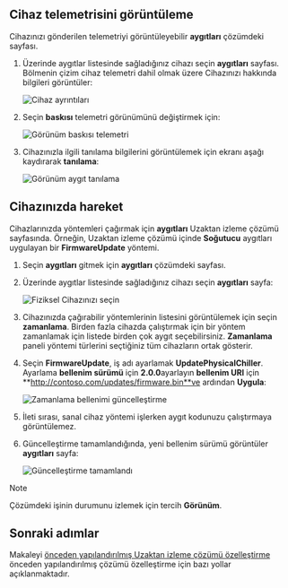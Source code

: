 ## <a name="view-device-telemetry"></a>Cihaz telemetrisini görüntüleme

Cihazınızı gönderilen telemetriyi görüntüleyebilir **aygıtları** çözümdeki sayfası.

1. Üzerinde aygıtlar listesinde sağladığınız cihazı seçin **aygıtları** sayfası. Bölmenin çizim cihaz telemetri dahil olmak üzere Cihazınızı hakkında bilgileri görüntüler:

    ![Cihaz ayrıntıları](media/iot-suite-visualize-connecting/devicesdetail.png)

1. Seçin **baskısı** telemetri görünümünü değiştirmek için:

    ![Görünüm baskısı telemetri](media/iot-suite-visualize-connecting/devicespressure.png)

1. Cihazınızla ilgili tanılama bilgilerini görüntülemek için ekranı aşağı kaydırarak **tanılama**:

    ![Görünüm aygıt tanılama](media/iot-suite-visualize-connecting/devicesdiagnostics.png)

## <a name="act-on-your-device"></a>Cihazınızda hareket

Cihazlarınızda yöntemleri çağırmak için **aygıtları** Uzaktan izleme çözümü sayfasında. Örneğin, Uzaktan izleme çözümü içinde **Soğutucu** aygıtları uygulayan bir **FirmwareUpdate** yöntemi.

1. Seçin **aygıtları** gitmek için **aygıtları** çözümdeki sayfası.

1. Üzerinde aygıtlar listesinde sağladığınız cihazı seçin **aygıtları** sayfa:

    ![Fiziksel Cihazınızı seçin](media/iot-suite-visualize-connecting/devicesselect.png)

1. Cihazınızda çağırabilir yöntemlerinin listesini görüntülemek için seçin **zamanlama**. Birden fazla cihazda çalıştırmak için bir yöntem zamanlamak için listede birden çok aygıt seçebilirsiniz. **Zamanlama** paneli yöntemi türlerini seçtiğiniz tüm cihazların ortak gösterir.

1. Seçin **FirmwareUpdate**, iş adı ayarlamak **UpdatePhysicalChiller**. Ayarlama **bellenim sürümü** için **2.0.0**ayarlayın **bellenim URI** için **http://contoso.com/updates/firmware.bin**ve ardından **Uygula**:

    ![Zamanlama bellenimi güncelleştirme](media/iot-suite-visualize-connecting/deviceschedule.png)

1. İleti sırası, sanal cihaz yöntemi işlerken aygıt kodunuzu çalıştırmaya görüntülemez.

1. Güncelleştirme tamamlandığında, yeni bellenim sürümü görüntüler **aygıtları** sayfa:

    ![Güncelleştirme tamamlandı](media/iot-suite-visualize-connecting/complete.png)

> [!NOTE]
> Çözümdeki işinin durumunu izlemek için tercih **Görünüm**.

## <a name="next-steps"></a>Sonraki adımlar

Makaleyi [önceden yapılandırılmış Uzaktan izleme çözümü özelleştirme](../articles/iot-suite/iot-suite-remote-monitoring-customize.md) önceden yapılandırılmış çözümü özelleştirme için bazı yollar açıklanmaktadır.